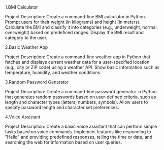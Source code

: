 1.BMI Calculator

Project Description:
   Create a command-line BMI calculator in Python. Prompt users for their weight (in kilograms) and height (in meters). Calculate the BMI and classify it into categories (e.g., 
   underweight, normal, overweight) based on predefined ranges. Display the BMI result and category to the user.

2.Basic Weather App

Project Description:
  Create a command-line weather app in Python that fetches and displays current weather data for a user-specified location (e.g., city or ZIP code) using a weather API. Show basic 
  information such as temperature, humidity, and weather conditions

3.Random Password Generator

Project Description:
  Create a command-line password generator in Python that generates random passwords based on user-defined criteria, such as length and character types (letters, numbers, symbols). Allow 
  users to specify password length and character set preferences.

4.Voice Assistant

Project Description:
   Create a basic voice assistant that can perform simple tasks based on voice commands. Implement features like responding to "Hello" and providing predefined responses, telling the 
   time or date, and searching the web for information based on user queries.

  




